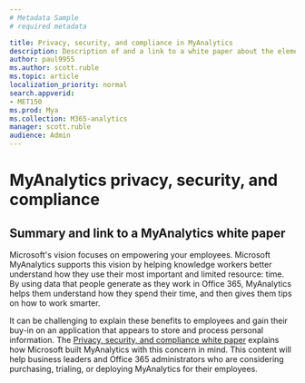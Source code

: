 ```yaml
---
# Metadata Sample
# required metadata

title: Privacy, security, and compliance in MyAnalytics
description: Description of and a link to a white paper about the elements of privacy, security, and compliance in MyAnalytics
author: paul9955
ms.author: scott.ruble
ms.topic: article
localization_priority: normal 
search.appverid:
- MET150
ms.prod: Mya
ms.collection: M365-analytics
manager: scott.ruble
audience: Admin
---
```


# MyAnalytics privacy, security, and compliance

## Summary and link to a MyAnalytics white paper

Microsoft's vision focuses on empowering your employees. Microsoft MyAnalytics supports this vision by helping knowledge workers better understand how they use their most important and limited resource: time. By using data that people generate as they work in Office 365, MyAnalytics helps them understand how they spend their time, and then gives them tips on how to work smarter.

It can be challenging to explain these benefits to employees and gain their buy-in on an application that appears to store and process personal information. The [Privacy, security, and compliance white paper](myanalytics-privacy-compliance-white-paper-final.pdf) explains how Microsoft built MyAnalytics with this concern in mind. This content will help business leaders and Office 365 administrators who are considering purchasing, trialing, or deploying MyAnalytics for their employees.

